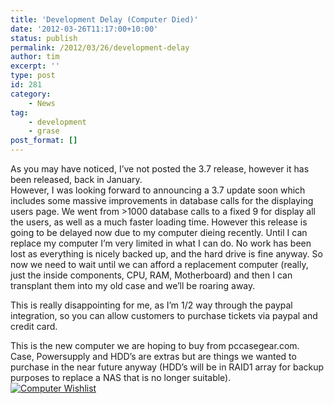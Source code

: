 ```yaml
---
title: 'Development Delay (Computer Died)'
date: '2012-03-26T11:17:00+10:00'
status: publish
permalink: /2012/03/26/development-delay
author: tim
excerpt: ''
type: post
id: 281
category:
    - News
tag:
    - development
    - grase
post_format: []
---
```

As you may have noticed, I’ve not posted the 3.7 release, however it has been released, back in January.  
However, I was looking forward to announcing a 3.7 update soon which includes some massive improvements in database calls for the displaying users page. We went from &gt;1000 database calls to a fixed 9 for display all the users, as well as a much faster loading time. However this release is going to be delayed now due to my computer dieing recently. Until I can replace my computer I’m very limited in what I can do. No work has been lost as everything is nicely backed up, and the hard drive is fine anyway. So now we need to wait until we can afford a replacement computer (really, just the inside components, CPU, RAM, Motherboard) and then I can transplant them into my old case and we’ll be roaring away.

This is really disappointing for me, as I’m 1/2 way through the paypal integration, so you can allow customers to purchase tickets via paypal and credit card.

This is the new computer we are hoping to buy from pccasegear.com. Case, Powersupply and HDD’s are extras but are things we wanted to purchase in the near future anyway (HDD’s will be in RAID1 array for backup purposes to replace a NAS that is no longer suitable).  
[![](../../../../uploads/2012/03/Screenshot-260312-111301.png "Computer Wishlist")](https://grasehotspot.org/wp-content/uploads/2012/03/Screenshot-260312-111301.png)